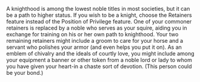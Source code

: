 A knighthood is among the lowest noble titles in most
societies, but it can be a path to higher status. If you
wish to be a knight, choose the Retainers feature 
instead of the Position of Privilege feature.
One of your commoner retainers is replaced by a noble
who serves as your squire, aiding you in exchange for
training on his or her own path to knighthood. Your two
remaining retainers might include a groom to care for
your horse and a servant who polishes your armor (and
even helps you put it on).
As an emblem of chivalry and the ideals of courtly
love, you might include among your equipment a banner
or other token from a noble lord or lady to whom you
have given your heart-in a chaste sort of devotion.
(This person could be your bond.)
